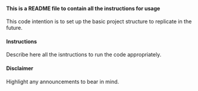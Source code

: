 #### This is a README file to contain all the instructions for usage ####
This code intention is to set up the basic project structure to replicate in the future.

#### Instructions ####
Describe here all the isntructions to run the code appropriately.

#### Disclaimer ####
Highlight any announcements to bear in mind.